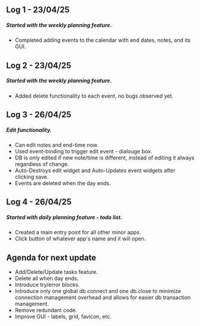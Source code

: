 ## Log 1 - 23/04/25

##### Started with the weekly planning feature.

- Completed adding events to the calendar with end dates, notes, and its GUI.

## Log 2 - 23/04/25

##### Started with the weekly planning feature.

- Added delete functionality to each event, no bugs observed yet.

## Log 3 - 26/04/25

##### Edit functionality.

- Can edit notes and end-time now.
- Used event-binding to trigger edit event - dialouge box.
- DB is only edited if new note/time is different, instead of editing it always regardless of change.
- Auto-Destroys edit widget and Auto-Updates event widgets after clicking save.
- Events are deleted when the day ends.

## Log 4 - 26/04/25

##### Started with daily planning feature - todo list.

- Created a main entry point for all other minor apps.
- Click button of whatever app's name and it will open.

## Agenda for next update

- Add/Delete/Update tasks feature.
- Delete all when day ends.
- Introduce try/error blocks.
- Introduce only one global db.connect and one db.close to minimize connection management overhead and allows for easier db transaction management.
- Remove redundant code.
- Improve GUI - labels, grid, favicon, etc.
